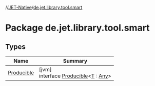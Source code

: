 //[JET-Native](../../index.md)/[de.jet.library.tool.smart](index.md)

# Package de.jet.library.tool.smart

## Types

| Name | Summary |
|---|---|
| [Producible](-producible/index.md) | [jvm]<br>interface [Producible](-producible/index.md)&lt;[T](-producible/index.md) : [Any](https://kotlinlang.org/api/latest/jvm/stdlib/kotlin/-any/index.html)&gt; |
